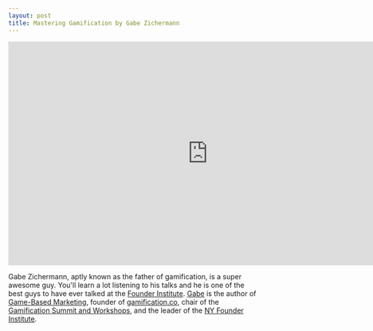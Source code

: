 ```yaml
---
layout: post
title: Mastering Gamification by Gabe Zichermann
---
```


<iframe src="http://player.vimeo.com/video/15673973?color=c9ff23" width="800" height="450" frameborder="0"></iframe>

Gabe Zichermann, aptly known as the father of gamification, is a super awesome guy. You'll learn a lot listening to his talks and he is one of the best guys to have ever talked at the <a href="http://www.founderinstitute.com/">Founder Institute</a>. <a href="http://twitter.com/gzicherm">Gabe</a> is the author of <a href="http://gamification.co/books/">Game-Based Marketing</a>, founder of <a href="http://gamification.co/">gamification.co</a>, chair of the <a href="http://gsummit.com/">Gamification Summit and Workshops</a>, and the leader of the <a href="http://www.founderinstitute.com/">NY Founder Institute</a>.